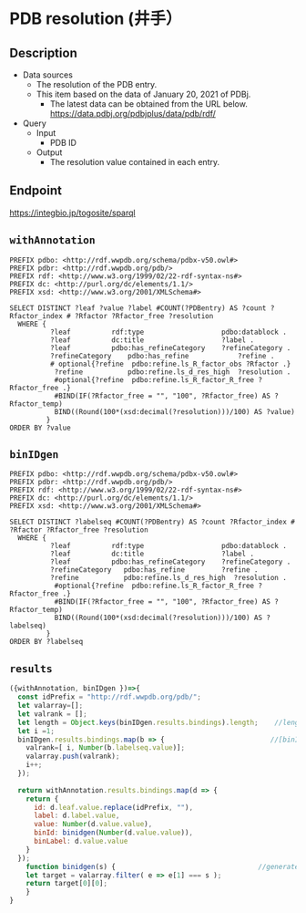 # PDB resolution (井手）

## Description

- Data sources
    - The resolution of the PDB entry.
    - This item based on the data of January 20, 2021 of PDBj. 
        - The latest data can be obtained from the URL below. https://data.pdbj.org/pdbjplus/data/pdb/rdf/
- Query
    - Input
        - PDB ID
    - Output
        - The resolution value contained in each entry.

## Endpoint

https://integbio.jp/togosite/sparql

## `withAnnotation`

```sparql
PREFIX pdbo: <http://rdf.wwpdb.org/schema/pdbx-v50.owl#>
PREFIX pdbr: <http://rdf.wwpdb.org/pdb/>
PREFIX rdf: <http://www.w3.org/1999/02/22-rdf-syntax-ns#>
PREFIX dc: <http://purl.org/dc/elements/1.1/>
PREFIX xsd: <http://www.w3.org/2001/XMLSchema#> 

SELECT DISTINCT ?leaf ?value ?label #COUNT(?PDBentry) AS ?count ?Rfactor_index # ?Rfactor ?Rfactor_free ?resolution
  WHERE {
          ?leaf          rdf:type	                pdbo:datablock .
          ?leaf          dc:title  	                ?label .
          ?leaf          pdbo:has_refineCategory	?refineCategory .
          ?refineCategory    pdbo:has_refine	        ?refine .
          # optional{?refine  pdbo:refine.ls_R_factor_obs ?Rfactor .}
           ?refine           pdbo:refine.ls_d_res_high  ?resolution .
           #optional{?refine  pdbo:refine.ls_R_factor_R_free ?Rfactor_free .}
           #BIND(IF(?Rfactor_free = "", "100", ?Rfactor_free) AS ?Rfactor_temp)
           BIND((Round(100*(xsd:decimal(?resolution)))/100) AS ?value)
         }
ORDER BY ?value

```

## `binIDgen`

```sparql
PREFIX pdbo: <http://rdf.wwpdb.org/schema/pdbx-v50.owl#>
PREFIX pdbr: <http://rdf.wwpdb.org/pdb/>
PREFIX rdf: <http://www.w3.org/1999/02/22-rdf-syntax-ns#>
PREFIX dc: <http://purl.org/dc/elements/1.1/>
PREFIX xsd: <http://www.w3.org/2001/XMLSchema#> 

SELECT DISTINCT ?labelseq #COUNT(?PDBentry) AS ?count ?Rfactor_index # ?Rfactor ?Rfactor_free ?resolution
  WHERE {
          ?leaf          rdf:type	                pdbo:datablock .
          ?leaf          dc:title  	                ?label .
          ?leaf          pdbo:has_refineCategory	?refineCategory .
          ?refineCategory   pdbo:has_refine	        ?refine .
          ?refine           pdbo:refine.ls_d_res_high  ?resolution .
           #optional{?refine  pdbo:refine.ls_R_factor_R_free ?Rfactor_free .}
           #BIND(IF(?Rfactor_free = "", "100", ?Rfactor_free) AS ?Rfactor_temp)
           BIND((Round(100*(xsd:decimal(?resolution)))/100) AS ?labelseq)
         }
ORDER BY ?labelseq
```

## `results`

```javascript
({withAnnotation, binIDgen })=>{
  const idPrefix = "http://rdf.wwpdb.org/pdb/";
  let valarray=[];
  let valrank = [];
  let length = Object.keys(binIDgen.results.bindings).length;    //length of resolution
  let i =1;
  binIDgen.results.bindings.map(b => {							//[binId, resolution]
    valrank=[ i, Number(b.labelseq.value)];
    valarray.push(valrank);
    i++;
  });
    
  return withAnnotation.results.bindings.map(d => {
    return {
      id: d.leaf.value.replace(idPrefix, ""),
      label: d.label.value,
      value: Number(d.value.value),
      binId: binidgen(Number(d.value.value)),
      binLabel: d.value.value
    }
  });
    function binidgen(s) {                                   //generate binId from resolution
    let target = valarray.filter( e => e[1] === s );
    return target[0][0];
    }
}
```
